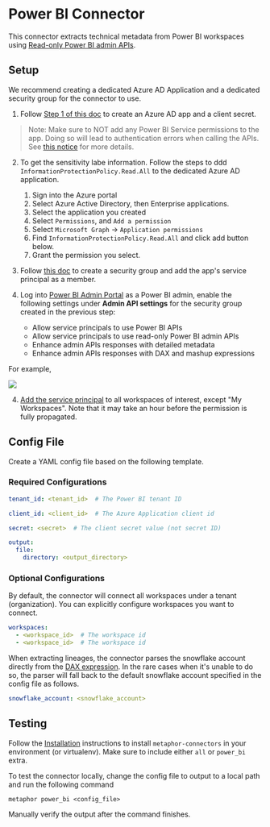 # Power BI Connector

This connector extracts technical metadata from Power BI workspaces using [Read-only Power BI admin APIs](https://docs.microsoft.com/en-us/power-bi/enterprise/read-only-apis-service-principal-authentication).

## Setup

We recommend creating a dedicated Azure AD Application and a dedicated security group for the connector to use.

1. Follow [Step 1 of this doc](https://docs.microsoft.com/en-us/power-bi/developer/embedded/embed-service-principal#step-1---create-an-azure-ad-app) to create an Azure AD app and a client secret.

> Note: Make sure to NOT add any Power BI Service permissions to the app. Doing so will lead to authentication errors when calling the APIs. See [this notice](https://docs.microsoft.com/en-us/power-bi/enterprise/read-only-apis-service-principal-authentication#:~:text=Make%20sure%20there%20are%20no%20Power%20BI%20admin%2Dconsent%2Drequired%20permissions%20set%20on%20this%20application.%20For%20more%20information%2C%20see%20Managing%20consent%20to%20applications%20and%20evaluating%20consent%20requests.) for more details.

2. To get the sensitivity labe information. Follow the steps to ddd `InformationProtectionPolicy.Read.All` to the dedicated Azure AD application.
    1. Sign into the Azure portal
    2. Select Azure Active Directory, then Enterprise applications.
    3. Select the application you created
    4. Select `Permissions`, and `Add a permission`
    5. Select `Microsoft Graph` -> `Application permissions`
    6. Find `InformationProtectionPolicy.Read.All` and click add button below.
    7. Grant the permission you select.

3. Follow [this doc](https://docs.microsoft.com/en-us/azure/active-directory/fundamentals/active-directory-groups-create-azure-portal#create-a-basic-group-and-add-members) to create a security group and add the app's service principal as a member.

4. Log into [Power BI Admin Portal](https://app.powerbi.com/admin-portal/tenantSettings) as a Power BI admin, enable the following settings under **Admin API settings** for the security group created in the previous step:
    - Allow service principals to use Power BI APIs
    - Allow service principals to use read-only Power BI admin APIs
    - Enhance admin APIs responses with detailed metadata
    - Enhance admin APIs responses with DAX and mashup expressions

For example,

![](https://docs.microsoft.com/en-us/power-bi/enterprise/media/read-only-apis-service-principal-auth/allow-service-principals-tenant-setting.png)

4. [Add the service principal](https://docs.microsoft.com/en-us/power-bi/developer/embedded/embed-service-principal#step-4---add-the-service-principal-to-your-workspace) to all workspaces of interest, except "My Workspaces". Note that it may take an hour before the permission is fully propagated.

## Config File

Create a YAML config file based on the following template.

### Required Configurations

```yaml
tenant_id: <tenant_id>  # The Power BI tenant ID

client_id: <client_id>  # The Azure Application client id

secret: <secret>  # The client secret value (not secret ID)

output:
  file:
    directory: <output_directory>
```

### Optional Configurations

By default, the connector will connect all workspaces under a tenant (organization). You can explicitly configure workspaces you want to connect.

```yaml
workspaces:
  - <workspace_id>  # The workspace id
  - <workspace_id>  # The workspace id
```

When extracting lineages, the connector parses the snowflake account directly from the [DAX expression](https://learn.microsoft.com/en-us/dax/). In the rare cases when it's unable to do so, the parser will fall back to the default snowflake account specified in the config file as follows.

```yaml
snowflake_account: <snowflake_account>
```

## Testing

Follow the [Installation](../../README.md) instructions to install `metaphor-connectors` in your environment (or virtualenv). Make sure to include either `all` or `power_bi` extra.

To test the connector locally, change the config file to output to a local path and run the following command

```shell
metaphor power_bi <config_file>
```

Manually verify the output after the command finishes.
